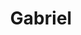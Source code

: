 ---
title: "Gabriel"
url: /ciudad-autonoma-de-buenos-aires/gabriel-luis-a-de-herrera/
shop: hardware
---